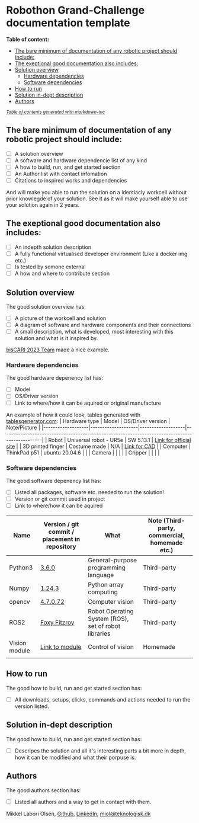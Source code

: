 # Robothon Grand-Challenge documentation template
**Table of content:**
- [The bare minimum of documentation of any robotic project should include:](#the-bare-minimum-of-documentation-of-any-robotic-project-should-include-)
- [The exeptional good documentation also includes:](#the-exeptional-good-documentation-also-includes-)
- [Solution overview](#solution-overview)
  * [Hardware dependencies](#hardware-dependencies)
  * [Software dependencies](#software-dependencies)
- [How to run](#how-to-run)
- [Solution in-dept description](#solution-in-dept-description)
- [Authors](#authors)

<small><i><a href='http://ecotrust-canada.github.io/markdown-toc/'>Table of contents generated with markdown-toc</a></i></small>



## The bare minimum of documentation of any robotic project should include:
- [ ] A solution overview
- [ ] A software and hardware dependencie list of any kind
- [ ] A how to build, run, and get started section
- [ ] An Author list with contact infomation
- [ ] Citations to inspired works and dependencies

And will make you able to run the solution on a identiacly workcell without prior knowlegde of your solution. See it as it will make yourself able to use your solution again in 2 years.

## The exeptional good documentation also includes:
- [ ] An indepth solution description
- [ ] A fully functional virtualised developer environment (Like a docker img etc.)
- [ ] Is tested by somone external
- [ ] A how and where to contribute section

## Solution overview
The good solution overview has:
- [ ] A picture of the workcell and solution
- [ ] A diagram of software and hardware components and their connections
- [ ] A small description, what is developed, most interesting with this solution and what is it inspired by.

 [bisCARI 2023 Team](https://github.com/JRL-CARI-CNR-UNIBS/Robothon2023/) made a nice example. 

### Hardware dependencies
The good hardware depenency list has:
- [ ] Model
- [ ] OS/Driver version
- [ ] Link to where/how it can be aquired or original manufacture

An example of how it could look, tables generated with [tablesgenerator.com](https://www.tablesgenerator.com/markdown_tables):
| Hardware type     | Model              | OS/Driver version | Note/Picture                                                                                          |
|-------------------|--------------------|-------------------|-----------------------------------------------------------------------------------------------|
| Robot             | Universal robot - UR5e | SW 5.13.1         | [Link for official site](https://www.universal-robots.com/products/ur5-robot/)                |
| 3D printed finger | Costume made       | N/A                | [Link for CAD](https://sketchfab.com/3d-models/robotic-hand-3e284b06bbb84d858f85f7a246cd65df) |
| Computer          | ThinkPad p51       | ubuntu 20.04.6    |                                                                                               |
| Camera            |                    |                   |                                                                                               |
| Gripper           |                    |                   |                                                                                               |
### Software dependencies
The good software depenency list has:
- [ ] Listed all packages, software etc. needed to run the solution!
- [ ] Version or git commit used in project
- [ ] Link to where/how it can be aquired

| Name          | Version / git commit / placement in repository                                  | What                                                 | Note (Third-party, commercial, homemade etc.) |
|---------------|---------------------------------------------------------------------------------|------------------------------------------------------|-----------------------------------------------|
| Python3       | [3.6.0 ](https://www.python.org/downloads/release/python-360/)                                                                          | General-purpose programming language                 | Third-party                                   |
| Numpy         | [1.24.3](https://pypi.org/project/numpy/1.24.3/)                                | Python array computing                               | Third-party                                   |
| opencv        | [4.7.0.72](https://pypi.org/project/opencv-python/4.7.0.72/)                    | Computer vision                                      | Third-party                                   |
| ROS2          | [Foxy Fitzroy](https://docs.ros.org/en/foxy/Releases/Release-Foxy-Fitzroy.html) | Robot Operating System (ROS), set of robot libraries | Third-party                                   |
| Vision module | [Link to module]()                                                              | Control of vision                                    | Homemade                                      |
|               |                                                                                 |                                                      |                                               |

## How to run
The good how to build, run and get started section has:
- [ ] All downloads, setups, clicks, commands and actions needed to run the version listed.

## Solution in-dept description
The good how to build, run and get started section has:
- [ ] Descripes the solution and all it's interesting parts a bit more in depth, how it can be modified and what their porpuse is.



## Authors
The good authors section has:
- [ ] Listed all authors and a way to get in contact with them.

 Mikkel Labori Olsen, [Github](https://github.com/dk-teknologisk-miol), [LinkedIn](https://www.linkedin.com/in/mikkel-labori-olsen/), [miol@teknologisk.dk](mailto:miol@teknologisk.dk)